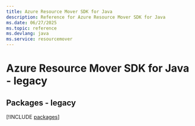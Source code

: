 ```yaml
---
title: Azure Resource Mover SDK for Java
description: Reference for Azure Resource Mover SDK for Java
ms.date: 06/27/2025
ms.topic: reference
ms.devlang: java
ms.service: resourcemover
---
```

# Azure Resource Mover SDK for Java - legacy
## Packages - legacy
[!INCLUDE [packages](resource-mover-index.md)]